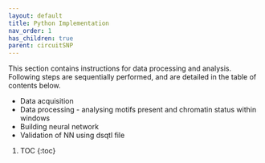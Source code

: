 ```yaml
---
layout: default
title: Python Implementation
nav_order: 1
has_children: true
parent: circuitSNP
---
```


This section contains instructions for data processing and analysis.  Following steps are sequentially performed, and are detailed in the table of contents below.

- Data acquisition
- Data processing - analysing motifs present and chromatin status within windows
- Building neural network 
- Validation of NN using dsqtl file

1. TOC
{:toc}